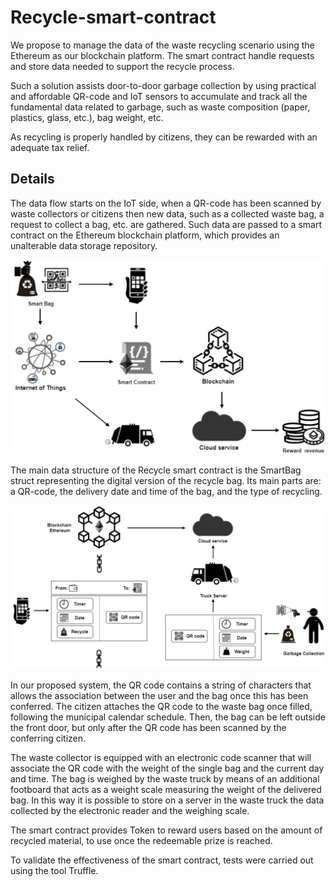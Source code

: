 # Recycle-smart-contract
We propose to manage the data of the waste recycling
scenario using the Ethereum as our
blockchain platform.
The smart contract handle requests and store data needed to support the recycle process.

Such a solution assists door-to-door garbage collection by using practical and affordable QR-code and IoT sensors to accumulate and track all the fundamental data related to garbage, such as waste composition (paper, plastics, glass, etc.), bag weight, etc.

As recycling is properly handled by citizens, they can be rewarded with an adequate tax relief.


## Details

The data flow starts on the IoT side, when a QR-code has been scanned by waste collectors or
citizens then new data, such as a collected waste bag, a request to collect a bag, etc. are gathered. Such data are passed to a smart contract on the Ethereum blockchain platform, which provides an unalterable data storage repository.

![Screenshot](fig/provablockc.jpg)

The main data structure of the Recycle smart contract is the SmartBag struct representing the digital
version of the recycle bag. Its main parts are: a QR-code, the
delivery date and time of the bag, and the type of recycling.

![Screenshot](fig/blockcScen.jpg)

In our proposed system, the QR code contains a string of
characters that allows the association between the user and
the bag once this has been conferred. The citizen attaches the
QR code to the waste bag once filled, following the municipal
calendar schedule. Then, the bag can be left outside the front
door, but only after the QR code has been scanned by the
conferring citizen.

The waste collector is equipped with an electronic code
scanner that will associate the QR code with the weight of the
single bag and the current day and time. The bag is weighed
by the waste truck by means of an additional footboard that
acts as a weight scale measuring the weight of the delivered
bag. In this way it is possible to store on a server in the
waste truck the data collected by the electronic reader and
the weighing scale.

The smart contract provides Token to reward
users based on the amount of recycled material, to
use once the redeemable prize is reached.

To validate the effectiveness of the smart contract, tests were carried out using the tool Truffle.
